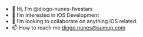 - 👋 Hi, I’m @diogo-nunes-fivestars
- 👀 I’m interested in iOS Development
- 💞️ I’m looking to collaborate on anything iOS related.
- 📫 How to reach me diogo.nunes@sumup.com

<!---
diogo-nunes-fivestars/diogo-nunes-fivestars is a ✨ special ✨ repository because its `README.md` (this file) appears on your GitHub profile.
You can click the Preview link to take a look at your changes.
--->
